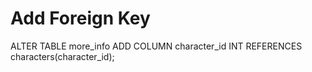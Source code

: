 # Add Foreign Key


ALTER TABLE more_info ADD COLUMN character_id INT REFERENCES characters(character_id);